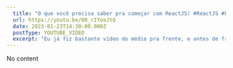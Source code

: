 ```yaml
---
  title: "O que você precisa saber pra começar com ReactJS! #ReactJS #FrontEnd"
  url: https://youtu.be/00_rIYoeJtQ
  date: 2023-01-23T14:30:00.000Z
  postType: YOUTUBE_VIDEO
  excerpt: "Eu já fiz bastante vídeo do médio pra frente, e antes de framework, chegou a hora de um vídeo mais introdutório de por onde você pode começar com React!"
---
```

  
  No content
  